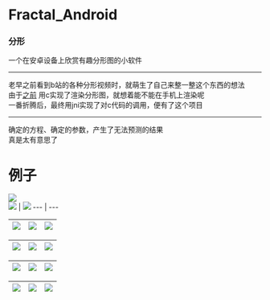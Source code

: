 # Fractal_Android
### 分形
一个在安卓设备上欣赏有趣分形图的小软件
***
老早之前看到b站的各种分形视频时，就萌生了自己来整一整这个东西的想法  
由于[之前](https://github.com/Small-Totem/Fractal) 用c实现了渲染分形图，就想着能不能在手机上渲染呢  
一番折腾后，最终用jni实现了对c代码的调用，便有了这个项目  
***
确定的方程、确定的参数，产生了无法预测的结果  
真是太有意思了
# 例子 #
![](img/s1.jpg)   
![](img/s2.jpg) | ![](img/s3.jpg)
--- | ---  

![](img/s4.jpg) | ![](img/s5.jpg) | ![](img/s6.jpg)
--- | --- | ---  


![](img/s7.jpg) | ![](img/s8.jpg) | ![](img/s9.jpg)
--- | --- | ---  

![](img/s10.jpg) | ![](img/s11.jpg) | ![](img/s12.jpg)
--- | --- | ---  

![](img/s13.jpg) | ![](img/s14.jpg) | ![](img/s15.jpg)
--- | --- | ---  
